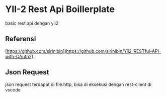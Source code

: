 # YII-2 Rest Api Boillerplate

basic rest api dengan yii2

## Referensi

[https://github.com/sirinibin](https://github.com/sirinibin/Yii2-RESTful-API-with-OAuth2)

## Json Request
json request terdapat di file.http, bisa di eksekusi dengan rest-client di vscode
